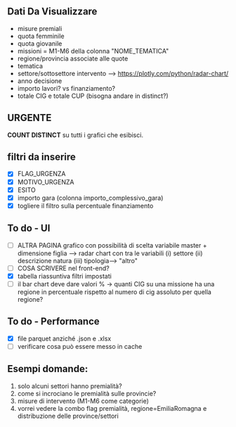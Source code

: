 ## Dati Da Visualizzare
* misure premiali
* quota femminile
* quota giovanile 
* missioni = M1-M6 della colonna "NOME_TEMATICA"
* regione/provincia associate alle quote
* tematica
* settore/sottosettore intervento --> https://plotly.com/python/radar-chart/
* anno decisione
* importo lavori? vs finanziamento?
* totale CIG e totale CUP (bisogna andare in distinct?)

## URGENTE
**COUNT DISTINCT** su tutti i grafici che esibisci.
## filtri da inserire
- [x] FLAG_URGENZA
- [x] MOTIVO_URGENZA
- [x] ESITO
- [x] importo gara (colonna importo_complessivo_gara)
- [x] togliere il filtro sulla percentuale finanziamento

## To do - UI 
- [ ] ALTRA PAGINA grafico con possibilità di scelta variabile master + dimensione figlia --> radar chart con tra le variabili (i) settore (ii) descrizione natura (iii) tipologia--> "altro"
- [ ] COSA SCRIVERE nel front-end? 
- [x] tabella riassuntiva filtri impostati
- [ ] il bar chart deve dare valori % -> quanti CIG su una missione ha una regione in percentuale rispetto al numero di cig assoluto per quella regione?

## To do - Performance
- [x] file parquet anziché .json e .xlsx
- [ ] verificare cosa può essere messo in cache

## Esempi domande:
1. solo alcuni settori hanno premialità? 
2. come si incrociano le premialità sulle provincie? 
3. misure di intervento (M1-M6 come categorie)
4. vorrei vedere la combo flag premialità, regione=EmiliaRomagna e distribuzione delle province/settori